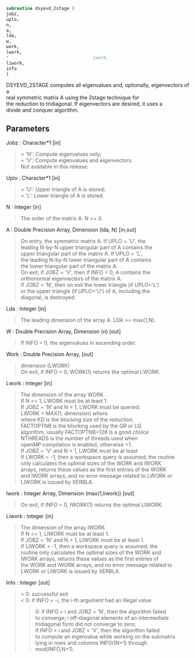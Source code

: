 ```fortran  
subroutine dsyevd_2stage (  
jobz,  
uplo,  
n,  
a,  
lda,  
w,  
work,  
lwork,  
*                                iwork,  
liwork,  
info  
)  
```  
  
DSYEVD_2STAGE computes all eigenvalues and, optionally, eigenvectors of a  
real symmetric matrix A using the 2stage technique for  
the reduction to tridiagonal. If eigenvectors are desired, it uses a  
divide and conquer algorithm.  
  
  
## Parameters  
Jobz : Character*1 [in]  
> = 'N':  Compute eigenvalues only;  
> = 'V':  Compute eigenvalues and eigenvectors.  
> Not available in this release.  
  
Uplo : Character*1 [in]  
> = 'U':  Upper triangle of A is stored;  
> = 'L':  Lower triangle of A is stored.  
  
N : Integer [in]  
> The order of the matrix A.  N >= 0.  
  
A : Double Precision Array, Dimension (lda, N) [in,out]  
> On entry, the symmetric matrix A.  If UPLO = 'U', the  
> leading N-by-N upper triangular part of A contains the  
> upper triangular part of the matrix A.  If UPLO = 'L',  
> the leading N-by-N lower triangular part of A contains  
> the lower triangular part of the matrix A.  
> On exit, if JOBZ = 'V', then if INFO = 0, A contains the  
> orthonormal eigenvectors of the matrix A.  
> If JOBZ = 'N', then on exit the lower triangle (if UPLO='L')  
> or the upper triangle (if UPLO='U') of A, including the  
> diagonal, is destroyed.  
  
Lda : Integer [in]  
> The leading dimension of the array A.  LDA >= max(1,N).  
  
W : Double Precision Array, Dimension (n) [out]  
> If INFO = 0, the eigenvalues in ascending order.  
  
Work : Double Precision Array, [out]  
> dimension (LWORK)  
> On exit, if INFO = 0, WORK(1) returns the optimal LWORK.  
  
Lwork : Integer [in]  
> The dimension of the array WORK.  
> If N <= 1,               LWORK must be at least 1.  
> If JOBZ = 'N' and N > 1, LWORK must be queried.  
> LWORK = MAX(1, dimension) where  
> where KD is the blocking size of the reduction,  
> FACTOPTNB is the blocking used by the QR or LQ  
> algorithm, usually FACTOPTNB=128 is a good choice  
> NTHREADS is the number of threads used when  
> openMP compilation is enabled, otherwise =1.  
> If JOBZ = 'V' and N > 1, LWORK must be at least  
> If LWORK = -1, then a workspace query is assumed; the routine  
> only calculates the optimal sizes of the WORK and IWORK  
> arrays, returns these values as the first entries of the WORK  
> and IWORK arrays, and no error message related to LWORK or  
> LIWORK is issued by XERBLA.  
  
Iwork : Integer Array, Dimension (max(1,liwork)) [out]  
> On exit, if INFO = 0, IWORK(1) returns the optimal LIWORK.  
  
Liwork : Integer [in]  
> The dimension of the array IWORK.  
> If N <= 1,                LIWORK must be at least 1.  
> If JOBZ  = 'N' and N > 1, LIWORK must be at least 1.  
> If LIWORK = -1, then a workspace query is assumed; the  
> routine only calculates the optimal sizes of the WORK and  
> IWORK arrays, returns these values as the first entries of  
> the WORK and IWORK arrays, and no error message related to  
> LWORK or LIWORK is issued by XERBLA.  
  
Info : Integer [out]  
> = 0:  successful exit  
> < 0:  if INFO = -i, the i-th argument had an illegal value  
> > 0:  if INFO = i and JOBZ = 'N', then the algorithm failed  
> to converge; i off-diagonal elements of an intermediate  
> tridiagonal form did not converge to zero;  
> if INFO = i and JOBZ = 'V', then the algorithm failed  
> to compute an eigenvalue while working on the submatrix  
> lying in rows and columns INFO/(N+1) through  
> mod(INFO,N+1).  
  
